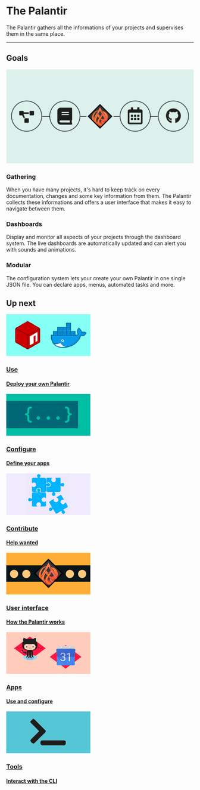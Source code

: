 # The Palantir

The Palantir gathers all the informations of your projects and supervises them in the same place.

---

## Goals

![The Palantir goals](./doc-assets/goals.png)

### Gathering

When you have many projects, it's hard to keep track on every documentation, changes and some key information from them.
The Palantir collects these informations and offers a user interface that makes it easy to navigate between them.

### Dashboards

Display and monitor all aspects of your projects through the dashboard system.
The live dashboards are automatically updated and can alert you with sounds and animations.

### Modular

The configuration system lets your create your own Palantir in one single JSON file.
You can declare apps, menus, automated tasks and more.

## Up next

<div class="row">
  <div class="four columns">
    <a href="USE.md">
      <img src="doc-assets/use-thumb.png" />
      <h3 summary="false" id="use">Use</h3>
      <h4 summary="false" id="deploy-your-own-palantir">Deploy your own Palantir</h4>
    </a>
  </div>
  <div class="four columns">
    <a href="CONFIGURE.md">
      <img src="doc-assets/configure-thumb.png" />
      <h3 summary="false" id="configure">Configure</h3>
      <h4 summary="false" id="define-your-apps">Define your apps</h4>
    </a>
  </div>
  <div class="four columns">
    <a href="CONTRIBUTE.md">
      <img src="doc-assets/contribute-thumb.png" />
      <h3 summary="false" id="contribute">Contribute</h3>
      <h4 summary="false" id="help-wanted">Help wanted</h4>
    </a>
  </div>
</div>

<div class="row">
  <div class="four columns">
    <a href="USER-INTERFACE.md.md">
      <img src="doc-assets/ui-thumb.png" />
      <h3 summary="false" id="user-interface">User interface</h3>
      <h4 summary="false" id="how-the-palantir-works">How the Palantir works</h4>
    </a>
  </div>
  <div class="four columns">
    <a href="APPS.md">
      <img src="doc-assets/apps-thumb.png" />
      <h3 summary="false" id="apps">Apps</h3>
      <h4 summary="false" id="use-and-configure">Use and configure</h4>
    </a>
  </div>
  <div class="four columns">
    <a href="CLI.md">
      <img src="doc-assets/cli-thumb.png" />
      <h3 summary="false" id="tools">Tools</h3>
      <h4 summary="false" id="interact-with-the-cli">Interact with the CLI</h4>
    </a>
  </div>
</div>

